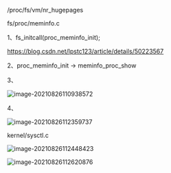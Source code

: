 /proc/fs/vm/nr_hugepages



fs/proc/meminfo.c

1、fs_initcall(proc_meminfo_init);

https://blog.csdn.net/lpstc123/article/details/50223567

2、proc_meminfo_init -> meminfo_proc_show

3、

![image-20210826110938572](C:\Users\z00585918\AppData\Roaming\Typora\typora-user-images\image-20210826110938572.png)

4、

![image-20210826112359737](C:\Users\z00585918\AppData\Roaming\Typora\typora-user-images\image-20210826112359737.png)





kernel/sysctl.c

![image-20210826112448423](C:\Users\z00585918\AppData\Roaming\Typora\typora-user-images\image-20210826112448423.png)

![image-20210826112620876](C:\Users\z00585918\AppData\Roaming\Typora\typora-user-images\image-20210826112620876.png)